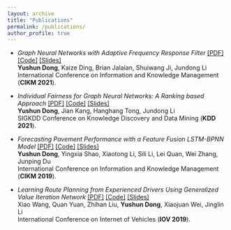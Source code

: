 ```yaml
---
layout: archive
title: "Publications"
permalink: /publications/
author_profile: true
---
```


- *Graph Neural Networks with Adaptive Frequency Response Filter* [\[PDF\]](http://yushundong.github.io/files/cikm2021.pdf) [\[Code\]](https://github.com/yushundong/AdaGNN) [\[Slides\]](https://github.com/yushundong/AdaGNN/blob/main/adagnn_cikm2021.pdf)<br>
**Yushun Dong**, Kaize Ding, Brian Jalaian, Shuiwang Ji, Jundong Li <br>
International Conference on Information and Knowledge Management (**CIKM 2021**). 

- *Individual Fairness for Graph Neural Networks: A Ranking based Approach* [\[PDF\]](https://github.com/yushundong/REDRESS/raw/main/Individual%20Fairness%20for%20Graph%20Neural%20Networks%20A%20Ranking%20based%20Approach.pdf) [\[Code\]](https://github.com/yushundong/REDRESS) [\[Slides\]](https://github.com/yushundong/REDRESS/blob/main/redress.pptx)<br>
**Yushun Dong**, Jian Kang, Hanghang Tong, Jundong Li <br>
SIGKDD Conference on Knowledge Discovery and Data Mining (**KDD 2021**). 

- *Forecasting Pavement Performance with a Feature Fusion LSTM-BPNN Model* [\[PDF\]](https://github.com/yushundong/yushundong.github.io/raw/master/_pages/Forecasting%20Pavement%20Performance%20with%20a%20Feature%20Fusion%20LSTM-BPNN%20Model.pdf) [\[Code\]](https://yushundong.github.io//publications/) [\[Slides\]](https://yushundong.github.io//publications/)<br>
**Yushun Dong**, Yingxia Shao, Xiaotong Li, Sili Li, Lei Quan, Wei Zhang, Junping Du <br>
International Conference on Information and Knowledge Management (**CIKM 2019**). 

- *Learning Route Planning from Experienced Drivers Using Generalized Value Iteration Network* [\[PDF\]](https://link.springer.com/chapter/10.1007/978-3-030-38651-1_9) [\[Code\]](https://yushundong.github.io//publications/) [\[Slides\]](https://yushundong.github.io//publications/)<br>
Xiao Wang, Quan Yuan, Zhihan Liu, **Yushun Dong**, Xiaojuan Wei, Jinglin Li <br>
International Conference on Internet of Vehicles (**IOV 2019**). 


